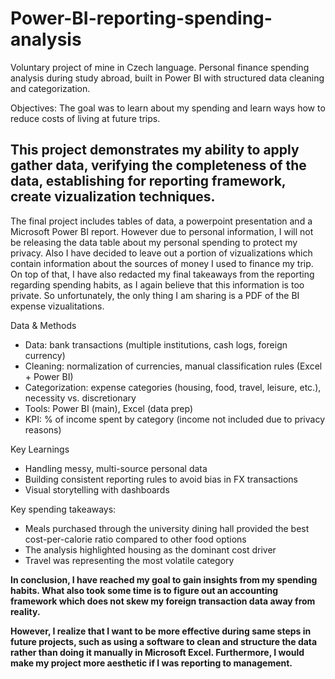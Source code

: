 # Power-BI-reporting-spending-analysis
Voluntary project of mine in Czech language. Personal finance spending analysis during study abroad, built in Power BI with structured data cleaning and categorization.

Objectives:
The goal was to learn about my spending and learn ways how to reduce costs of living at future trips.

## This project demonstrates my ability to apply gather data, verifying the completeness of the data, establishing for reporting framework, create vizualization techniques.

The final project includes tables of data, a powerpoint presentation and a Microsoft Power BI report.
However due to personal information, I will not be releasing the data table about my personal spending to protect my privacy. Also I have decided to leave out a portion of vizualizations which contain information about the sources of money I used to finance my trip. On top of that, I have also redacted my final takeaways from the reporting regarding spending habits, as I again believe that this information is too private. So unfortunately, the only thing I am sharing is a PDF of the BI expense vizualitations.

Data & Methods
- Data: bank transactions (multiple institutions, cash logs, foreign currency)
- Cleaning: normalization of currencies, manual classification rules (Excel + Power BI)
- Categorization: expense categories (housing, food, travel, leisure, etc.), necessity vs. discretionary
- Tools: Power BI (main), Excel (data prep)
- KPI: % of income spent by category (income not included due to privacy reasons)

Key Learnings
- Handling messy, multi-source personal data
- Building consistent reporting rules to avoid bias in FX transactions
- Visual storytelling with dashboards

Key spending takeaways:
- Meals purchased through the university dining hall provided the best cost-per-calorie ratio compared to other food options
- The analysis highlighted housing as the dominant cost driver
- Travel was representing the most volatile category

**In conclusion, I have reached my goal to gain insights from my spending habits. What also took some time is to figure out an accounting framework which does not skew my foreign transaction data away from reality.**

**However, I realize that I want to be more effective during same steps in future projects, such as using a software to clean and structure the data rather than doing it manually in Microsoft Excel. Furthermore, I would make my project more aesthetic if I was reporting to management.**

